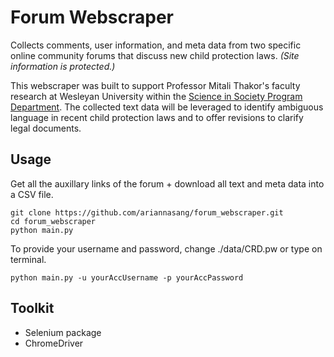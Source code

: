 # Forum Webscraper
Collects comments, user information, and meta data from two specific online community forums that discuss new child protection laws. *(Site information is protected.)*

This webscraper was built to support Professor Mitali Thakor's faculty research at Wesleyan University within the [Science in Society Program Department](https://www.wesleyan.edu/sisp/). The collected text data will be leveraged to identify ambiguous language in recent child protection laws and to offer revisions to clarify legal documents.


## Usage
Get all the auxillary links of the forum + download all text and meta data into a CSV file. 
```
git clone https://github.com/ariannasang/forum_webscraper.git
cd forum_webscraper
python main.py
```
To provide your username and password, change ./data/CRD.pw or type on terminal.

```
python main.py -u yourAccUsername -p yourAccPassword
```


## Toolkit 
* Selenium package 
* ChromeDriver
